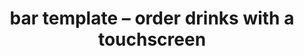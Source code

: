 ---
layout: article
title: bar template – order drinks with a touchscreen
description: 
  - This template makes it possible to provide a touchscreen on every table within a bar or restaurant and let customers order with a simple touch. All orders will then be sent to a given e-mail address.
lang: de
weight: 800
isDraft: true
ref: Bar-Table-Order-Touchscreen
category:
  - Interaction
  - Misc
image: Bar-Table-Order-Touchscreen.png
image_thumbnail: Bar-Table-Order-Touchscreen_thumbnail.png
download: Bar-Table-Order-Touchscreen.pbmx
overview_description:
overview_benefits:
overview_data_sources:
---